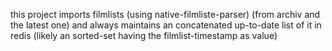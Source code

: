 this project imports filmlists (using native-filmliste-parser) (from archiv and the latest one) and always maintains an concatenated up-to-date list of it in redis (likely an sorted-set having the filmlist-timestamp as value)
